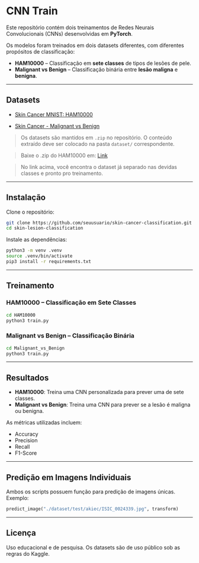 # CNN Train

Este repositório contém dois treinamentos de Redes Neurais Convolucionais (CNNs) desenvolvidas em **PyTorch**.  

Os modelos foram treinados em dois datasets diferentes, com diferentes propósitos de classificação:  
- **HAM10000** – Classificação em **sete classes** de tipos de lesões de pele.
- **Malignant vs Benign** – Classificação binária entre **lesão maligna** e **benigna**.

---
## Datasets

- [Skin Cancer MNIST: HAM10000](https://www.kaggle.com/datasets/kmader/skin-cancer-mnist-ham10000)  

- [Skin Cancer - Malignant vs Benign](https://www.kaggle.com/datasets/fanconic/skin-cancer-malignant-vs-benign)

> Os datasets são mantidos em `.zip` no repositório. O conteúdo extraído deve ser colocado na pasta `dataset/` correspondente.

> Baixe o .zip do HAM10000 em: [Link](https://drive.google.com/file/d/1Xr1WvkOyxuigPX8eEwl6XUdF0hZvIsKs/view?usp=sharing)

> No link acima, você encontra o dataset já separado nas devidas classes e pronto pro treinamento.

---
## Instalação

Clone o repositório:

```bash
git clone https://github.com/seuusuario/skin-cancer-classification.git
cd skin-lesion-classification
````

Instale as dependências:

```bash
python3 -m venv .venv
source .venv/bin/activate
pip3 install -r requirements.txt
```

---
## Treinamento

### HAM10000 – Classificação em Sete Classes

```bash
cd HAM10000
python3 train.py
```

### Malignant vs Benign – Classificação Binária

```bash
cd Malignant_vs_Benign
python3 train.py
```

---
## Resultados

* **HAM10000**: Treina uma CNN personalizada para prever uma de sete classes.
* **Malignant vs Benign**: Treina uma CNN para prever se a lesão é maligna ou benigna.

As métricas utilizadas incluem:

* Accuracy
* Precision
* Recall
* F1-Score

---
## Predição em Imagens Individuais

Ambos os scripts possuem função para predição de imagens únicas.
Exemplo:

```python
predict_image("./dataset/test/akiec/ISIC_0024339.jpg", transform)
```

---
## Licença

Uso educacional e de pesquisa. Os datasets são de uso público sob as regras do Kaggle.
